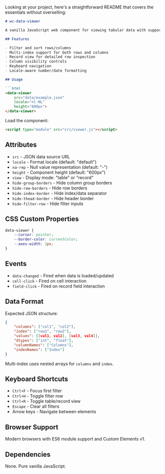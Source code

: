 Looking at your project, here's a straightforward README that covers the essentials without overselling:

```markdown
# wc-data-viewer

A vanilla JavaScript web component for viewing tabular data with support for multi-index structures.

## Features

- Filter and sort rows/columns
- Multi-index support for both rows and columns
- Record view for detailed row inspection
- Column visibility controls
- Keyboard navigation
- Locale-aware number/date formatting

## Usage

```html
<data-viewer 
    src="data/example.json"
    locale="nl-NL"
    height="600px">
</data-viewer>
```

Load the component:
```html
<script type="module" src="src/viewer.js"></script>
```

## Attributes

- `src` - JSON data source URL
- `locale` - Format locale (default: "default")
- `na-rep` - Null value representation (default: "-")
- `height` - Component height (default: "600px")
- `view` - Display mode: "table" or "record"
- `hide-group-borders` - Hide column group borders
- `hide-row-borders` - Hide row borders
- `hide-index-border` - Hide index/data separator
- `hide-thead-border` - Hide header border
- `hide-filter-row` - Hide filter inputs

## CSS Custom Properties

```css
data-viewer {
    --cursor: pointer;
    --border-color: currentColor;
    --axes-width: 2px;
}
```

## Events

- `data-changed` - Fired when data is loaded/updated
- `cell-click` - Fired on cell interaction
- `field-click` - Fired on record field interaction

## Data Format

Expected JSON structure:
```json
{
    "columns": ["col1", "col2"],
    "index": ["row1", "row2"],
    "values": [[val1, val2], [val3, val4]],
    "dtypes": ["int", "float"],
    "columnNames": ["Columns"],
    "indexNames": ["Index"]
}
```

Multi-index uses nested arrays for `columns` and `index`.

## Keyboard Shortcuts

- `Ctrl+F` - Focus first filter
- `Ctrl+H` - Toggle filter row
- `Ctrl+R` - Toggle table/record view
- `Escape` - Clear all filters
- Arrow keys - Navigate between elements

## Browser Support

Modern browsers with ES6 module support and Custom Elements v1.

## Dependencies

None. Pure vanilla JavaScript.
